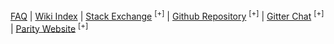 [FAQ](FAQ) | [Wiki Index](/) | [Stack Exchange](https://ethereum.stackexchange.com/questions/tagged/parity?sort=votes&pageSize=50) <sup>[+]</sup> | [Github Repository](https://github.com/paritytech/parity) <sup>[+]</sup> | [Gitter Chat](https://gitter.im/ethcore/parity) <sup>[+]</sup> | [Parity Website](https://parity.io) <sup>[+]</sup>
